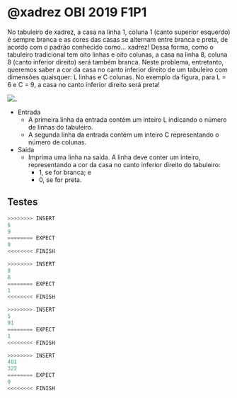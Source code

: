 # @xadrez OBI 2019 F1P1

No tabuleiro de xadrez, a casa na linha 1, coluna 1 (canto superior esquerdo) é sempre branca e as cores das casas se alternam entre branca e preta, de acordo com o padrão conhecido como... xadrez! Dessa forma, como o tabuleiro tradicional tem oito linhas e oito colunas, a casa na linha 8, coluna 8 (canto inferior direito) será também branca. Neste problema, entretanto, queremos saber a cor da casa no canto inferior direito de um tabuleiro com dimensões quaisquer: L linhas e C colunas. No exemplo da figura, para L = 6 e C = 9, a casa no canto inferior direito será preta!

![_](image.png)

- Entrada
  - A primeira linha da entrada contém um inteiro L indicando o número de linhas do tabuleiro.
  - A segunda linha da entrada contém um inteiro C representando o número de colunas.
- Saída
  - Imprima uma linha na saída. A linha deve conter um inteiro, representando a cor da casa no canto inferior direito do tabuleiro:
    - 1, se for branca; e
    - 0, se for preta.

## Testes

``` py
>>>>>>>> INSERT
6
9
======== EXPECT
0
<<<<<<<< FINISH
```

```py
>>>>>>>> INSERT
8
8
======== EXPECT
1
<<<<<<<< FINISH
```

```py
>>>>>>>> INSERT
5
91
======== EXPECT
1
<<<<<<<< FINISH
```

```py
>>>>>>>> INSERT
401
322
======== EXPECT
0
<<<<<<<< FINISH
```
